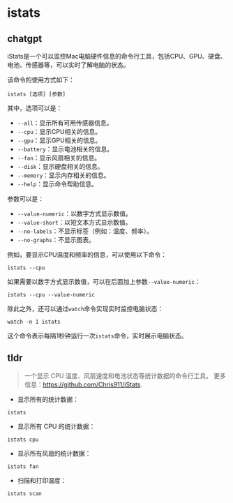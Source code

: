 # istats 
## chatgpt 
iStats是一个可以监控Mac电脑硬件信息的命令行工具，包括CPU、GPU、硬盘、电池、传感器等，可以实时了解电脑的状态。

该命令的使用方式如下：

`istats [选项] [参数]`

其中，选项可以是：

- `--all`：显示所有可用传感器信息。
- `--cpu`：显示CPU相关的信息。
- `--gpu`：显示GPU相关的信息。
- `--battery`：显示电池相关的信息。
- `--fan`：显示风扇相关的信息。
- `--disk`：显示硬盘相关的信息。
- `--memory`：显示内存相关的信息。
- `--help`：显示命令帮助信息。

参数可以是：

- `--value-numeric`：以数字方式显示数值。
- `--value-short`：以短文本方式显示数值。
- `--no-labels`：不显示标签（例如：温度、频率）。
- `--no-graphs`：不显示图表。

例如，要显示CPU温度和频率的信息，可以使用以下命令：

`istats --cpu`

如果需要以数字方式显示数值，可以在后面加上参数`--value-numeric`：

`istats --cpu --value-numeric`

除此之外，还可以通过`watch`命令实现实时监控电脑状态：

`watch -n 1 istats`

这个命令表示每隔1秒钟运行一次`istats`命令，实时展示电脑状态。 

## tldr 
 
> 一个显示 CPU 温度、风扇速度和电池状态等统计数据的命令行工具。
> 更多信息：<https://github.com/Chris911/iStats>.

- 显示所有的统计数据：

`istats`

- 显示所有 CPU 的统计数据：

`istats cpu`

- 显示所有风扇的统计数据：

`istats fan`

- 扫描和打印温度：

`istats scan`
